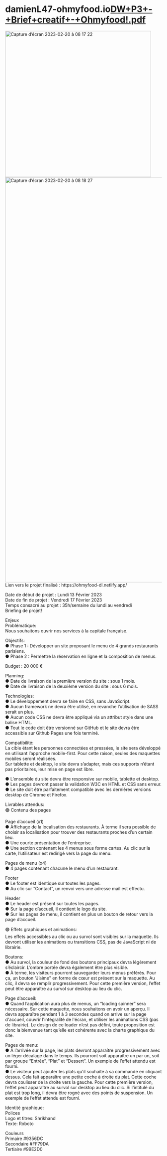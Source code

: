 # damienL47-ohmyfood.io[DW+P3+-+Brief+creatif+-+Ohmyfood!.pdf](https://github.com/DamienL47/damienL47-ohmyfood.io/files/10780849/DW%2BP3%2B-%2BBrief%2Bcreatif%2B-%2BOhmyfood.pdf)
<img width="469" alt="Capture d’écran 2023-02-20 à 08 17 22" src="https://user-images.githubusercontent.com/104761749/220040763-769cb7ce-9901-4313-92dd-61dcdf16fabc.png">
<img width="1300" alt="Capture d’écran 2023-02-20 à 08 18 27" src="https://user-images.githubusercontent.com/104761749/220040824-d455b5dd-e4a5-4b90-bad1-7ae76a7ea10c.png">
Lien vers le projet finalisé :  
https://ohmyfood-dl.netlify.app/  
  
Date de début de projet : Lundi 13 Février 2023    
Date  de fin de projet : Vendredi 17 Février 2023  
Temps consacré au projet : 35h/semaine du lundi au vendredi  
Briefing de projet!

Enjeux  
Problématique:  
Nous souhaitons ouvrir nos services à la capitale française.  

Objectifs:  
● Phase 1 : Développer un site proposant le menu de 4 grands restaurants parisiens.  
● Phase 2 : Permettre la réservation en ligne et la composition de menus.  
  
Budget : 20 000 €  
  
Planning:  
● Date de livraison de la première version du site : sous 1 mois.  
● Date de livraison de la deuxième version du site : sous 6 mois.  
  
Technologies:  
● Le développement devra se faire en CSS, sans JavaScript.  
● Aucun framework ne devra être utilisé, en revanche l’utilisation de SASS serait un
plus.  
● Aucun code CSS ne devra être appliqué via un attribut style dans une balise HTML.  
● Tout le code doit être versionné sur GitHub et le site devra être accessible sur
Github Pages une fois terminé.  
  
Compatibilité:  
La cible étant les personnes connectées et pressées, le site sera développé en utilisant
l’approche mobile-first. Pour cette raison, seules des maquettes mobiles seront réalisées.  
Sur tablette et desktop, le site devra s’adapter, mais ces supports n’étant pas prioritaires,
leur mise en page est libre.  
  
● L’ensemble du site devra être responsive sur mobile, tablette et desktop.  
● Les pages devront passer la validation W3C en HTML et CSS sans erreur.  
● Le site doit être parfaitement compatible avec les dernières versions desktop de
Chrome et Firefox.  

Livrables attendus:  
🟣 Contenu des pages  
  
Page d’accueil (x1)  
● Affichage de la localisation des restaurants. À terme il sera possible de choisir sa
localisation pour trouver des restaurants proches d’un certain lieu.  
● Une courte présentation de l’entreprise.   
● Une section contenant les 4 menus sous forme cartes. Au clic sur la carte,
l’utilisateur est redirigé vers la page du menu.  

Pages de menu (x4)  
● 4 pages contenant chacune le menu d’un restaurant.  
  
Footer  
● Le footer est identique sur toutes les pages.  
● Au clic sur “Contact”, un renvoi vers une adresse mail est effectu.  
  
Header  
● Le header est présent sur toutes les pages.  
● Sur la page d’accueil, il contient le logo du site.  
● Sur les pages de menu, il contient en plus un bouton de retour vers la page d’accueil.  
  
🟣 Effets graphiques et animations:  
Les effets accessibles au clic ou au survol sont visibles sur la maquette. Ils devront utiliser
les animations ou transitions CSS, pas de JavaScript ni de librairie.  
  
Boutons:  
● Au survol, la couleur de fond des boutons principaux devra légèrement s’éclaircir.
L’ombre portée devra également être plus visible.  
● À terme, les visiteurs pourront sauvegarder leurs menus préférés. Pour ça, un
bouton "J’aime" en forme de cœur est présent sur la maquette. Au clic, il devra se
remplir progressivement. Pour cette première version, l’effet peut être apparaître au
survol sur desktop au lieu du clic.  
  
Page d’accueil:  
● Quand l’application aura plus de menus, un “loading spinner” sera nécessaire. Sur
cette maquette, nous souhaitons en avoir un aperçu. Il devra apparaître pendant 1 à
3 secondes quand on arrive sur la page d'accueil, couvrir l'intégralité de l'écran, et
utiliser les animations CSS (pas de librairie). Le design de ce loader n’est pas défini,
toute proposition est donc la bienvenue tant qu’elle est cohérente avec la charte
graphique du site.  
  
Pages de menu:  
● À l’arrivée sur la page, les plats devront apparaître progressivement avec un léger
décalage dans le temps. Ils pourront soit apparaître un par un, soit par groupe
“Entrée”, “Plat” et “Dessert”. Un exemple de l’effet attendu est fourni.  
● Le visiteur peut ajouter les plats qu'il souhaite à sa commande en cliquant dessus.
Cela fait apparaître une petite coche à droite du plat. Cette coche devra coulisser de
la droite vers la gauche. Pour cette première version, l’effet peut apparaître au survol
sur desktop au lieu du clic. Si l’intitulé du plat est trop long, il devra être rogné avec
des points de suspension. Un exemple de l’effet attendu est fourni.  
  
Identité graphique:  
Polices  
Logo et titres: Shrikhand  
Texte: Roboto  
  
Couleurs  
Primaire #9356DC  
Secondaire #FF79DA  
Tertiaire #99E2D0  

  
